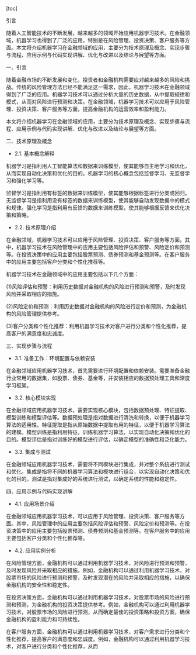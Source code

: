 
[toc]                    
                
                
引言

随着人工智能技术的不断发展，越来越多的领域开始应用机器学习技术。在金融领域，机器学习也得到了广泛的应用，特别是在风险管理、投资决策、客户服务等方面。本文将介绍机器学习在金融领域的应用，主要分为技术原理及概念、实现步骤与流程、应用示例与代码实现讲解、优化与改进以及结论与展望等方面。

一、引言

随着金融市场的不断发展和变化，投资者和金融机构需要应对越来越多的风险和挑战。传统的风险管理方法已经不能满足这一需求，因此，机器学习技术在金融领域得到了广泛的应用。机器学习技术可以通过分析大量的历史数据，从中提取规律和模式，从而对风险进行预测和决策。在金融领域，机器学习技术可以应用于风险管理、投资决策、客户服务等方面，提高金融机构的运营效率和盈利能力。

本文将介绍机器学习在金融领域的应用，主要分为技术原理及概念、实现步骤与流程、应用示例与代码实现讲解、优化与改进以及结论与展望等方面。

二、技术原理及概念

- 2.1. 基本概念解释

机器学习是指利用人工智能算法和数据来训练模型，使其能够自主地学习和优化，从而实现自动化决策和优化的目的。机器学习的核心概念包括监督学习、无监督学习和强化学习等。

监督学习是指利用有标签的数据来训练模型，使其能够根据标签进行分类或回归。无监督学习是指利用没有标签的数据来训练模型，使其能够自动发现数据中的模式和规律。强化学习是指利用有反馈的数据来训练模型，使其能够根据反馈来优化决策和策略。

- 2.2. 技术原理介绍

在金融领域，机器学习技术可以应用于风险管理、投资决策、客户服务等方面。其中，机器学习技术在风险管理中的应用主要包括风险评估和预警、风险定价和预测等。在投资决策中的应用主要包括股票预测、债券预测和基金预测等。在客户服务中的应用主要包括客户分类和个性化推荐等。

机器学习技术在金融领域中的应用主要包括以下几个方面：

(1)风险评估和预警：利用历史数据对金融机构的风险进行预测和预警，及时发现风险并采取相应的措施。

(2)风险定价和预测：利用历史数据对金融机构的风险进行定价和预测，为金融机构的风险管理提供参考。

(3)客户分类和个性化推荐：利用机器学习技术对客户进行分类和个性化推荐，提高客户的满意度和忠诚度。

三、实现步骤与流程

- 3.1. 准备工作：环境配置与依赖安装

在金融领域应用机器学习技术，首先需要进行环境配置和依赖安装。需要准备金融行业常用的数据集，如股票、债券、基金等，并安装相应的数据预处理工具和深度学习框架。

- 3.2. 核心模块实现

在金融领域应用机器学习技术，需要实现核心模块，包括数据预处理、特征提取、模型训练和模型评估等。数据预处理是指对数据进行清洗和转换，以便于机器学习算法的适用性。特征提取是指从原始数据中提取有用的特征，以便于机器学习算法的建模。模型训练是指利用特征，训练机器学习算法，以实现自动化决策和优化的目的。模型评估是指对训练好的模型进行评估，以确定模型的准确性和泛化能力。

- 3.3. 集成与测试

在金融领域应用机器学习技术，需要将不同模块进行集成，并对整个系统进行测试和优化。集成是指将不同的机器学习算法和模块进行组合，以实现自动化决策和优化的目的。测试是指对集成好的系统进行测试，以确定系统的性能和稳定性。

四、应用示例与代码实现讲解

- 4.1. 应用场景介绍

在金融领域应用机器学习技术，可以应用于风险管理、投资决策、客户服务等方面。其中，风险管理中的应用主要包括风险评估和预警、风险定价和预测等。在投资决策中的应用主要包括股票预测、债券预测和基金预测等。在客户服务中的应用主要包括客户分类和个性化推荐等。

- 4.2. 应用实例分析

在风险管理方面，金融机构可以通过利用机器学习技术，对风险进行预测和预警，及时发现风险并采取相应的措施。例如，金融机构可以通过利用机器学习技术，对股票市场的风险进行预测和预警，及时发现潜在的风险并采取相应的措施，以确保金融机构的安全性和稳定性。

在投资决策方面，金融机构可以通过利用机器学习技术，对股票市场的风险进行预测和预测，为金融机构的投资决策提供参考。例如，金融机构可以通过利用机器学习技术，对股票市场的风险进行预测，从而确定最佳的投资策略和投资方案，确保金融机构的盈利能力和可持续性。

在客户服务方面，金融机构可以通过利用机器学习技术，对客户需求进行分类和个性化推荐，提高客户的满意度和忠诚度。例如，金融机构可以通过利用机器学习技术，对客户进行分类和个性化推荐，从而


